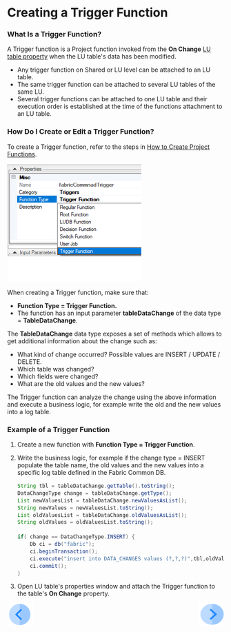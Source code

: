 # Creating a Trigger Function

### What Is a Trigger Function?

A Trigger function is a Project function invoked from the **On Change** [LU table property](/articles/06_LU_tables/04_table_properties.md#on-change) when the LU table's data has been modified.

* Any trigger function on Shared or LU level can be attached to an LU table.
* The same trigger function can be attached to several LU tables of the same LU.
* Several trigger functions can be attached to one LU table and their execution order is established at the time of the functions attachment to an LU table.

### How Do I Create or Edit a Trigger Function?

To create a Trigger function, refer to the steps in [How to Create Project Functions](10_creating_a_project_function.md).

![image](images/07_091_01.png)

When creating a Trigger function, make sure that:

*	**Function Type = Trigger Function.** 
*	The function has an input parameter **tableDataChange** of the data type = **TableDataChange**.

The **TableDataChange** data type exposes a set of methods which allows to get additional information about the change such as:

* What kind of change occurred? Possible values are INSERT / UPDATE / DELETE.
* Which table was changed?
* Which fields were changed?
* What are the old values and the new values?

The Trigger function can analyze the change using the above information and execute a business logic, for example write the old and the new values into a log table.

### Example of a Trigger Function

1. Create a new function with **Function Type = Trigger Function**.

2. Write the business logic, for example if the change type = INSERT populate the table name,  the old values and the new values into a specific log table defined in the Fabric Common DB.

   ~~~java
   String tbl = tableDataChange.getTable().toString();
   DataChangeType change = tableDataChange.getType();
   List newValuesList = tableDataChange.newValuesAsList();
   String newValues = newValuesList.toString();
   List oldValuesList = tableDataChange.oldValuesAsList();
   String oldValues = oldValuesList.toString();
   
   if( change == DataChangeType.INSERT) {
       Db ci = db("fabric");
       ci.beginTransaction();
       ci.execute("insert into DATA_CHANGES values (?,?,?)",tbl,oldValues,newValues);
       ci.commit();
   }
   ~~~

3. Open LU table's properties window and attach the Trigger function to the table's **On Change** property.

[![Previous](/articles/images/Previous.png)](/articles/07_table_population/08_project_functions.md)[<img align="right" width="60" height="54" src="/articles/images/Next.png">](/articles/07_table_population/09_creating_an_LUDB_function.md.md)

